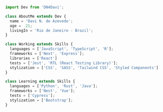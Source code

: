 ```js
import Dev from 'DN4Davi';

class AboutMe extends Dev {
  name = 'Davi N. de Azevedo';
  age =  21;
  livingIn = 'Rio de Janeiro - Brazil';
}

class Working extends Skills {
  languages = ['JavaScript', 'TypeScript', 'R'];
  frameworks = ['Next', 'Express'];
  libraries = ['React']
  tests = ['Jest', 'RTL (React Testing Library)'];
  stylization = ['CSS', 'SASS', 'Tailwind CSS', 'Styled Components']
}

class Learning extends Skills {
  languages = ['Python', 'Rust', 'Java'];
  frameworks = ['Nest', 'Vue'];
  tests = ['Cypress'];
  stylization = ['Bootstrap'];
}
```
<!--
### Hello, world! 👋
Me chamo Davi e sou estudante de Desenvolvimento Web na **[Trybe](https://www.betrybe.com/)**. Sou apaixonado por **programação**, **estatística** e **finanças** e procuro sempre aprender algo novo sobre essas áreas, apesar de estar bem mais focado em programação atualmente. Meu objetivo é, até 2024, começar a trabalhar em uma empresa de finanças na área de desenvolvimento de software.

#### My Front-end Stack

- **⌨️ Programming Languages:** Javascript | Typescript
- **💅 Style tools:** CSS | SASS | CSS Modules | Tailwind CSS | Styled Components
- **⚛️ Frameworks & Libraries:** React
- **📏 Design Tools:** Figma

#### My Learning Stack

- **⌨️ Programming Languages:** Rust | Python
- **💅 Style tools:** Bootstrap | Material UI
- **⚛️ Frameworks & Libraries:** Vue (Javascript) | Next | Nest
- **🧪 Tests Frameworks & Libraries:** Jest | React Testing Library | Cypress

#### My Back-end Stack
- **⌨️ Programming Languages:** Javascript | Typescript
- **⚛️ Frameworks & Libraries:** Express
- **⚙️ JS Runtimes:** Node


#### Trybe projects
- [Lessons Learned](https://github.com/DN4Davi/Lessons-Learned)
- [Pixels Art](https://github.com/DN4Davi/pixels-art)

[![Top Langs](https://github-readme-stats.vercel.app/api/top-langs/?username=dn4davi&layout=compact)]([https://github.com/anuraghazra/github-readme-stats](https://github.com/dn4davi/))

#### Goals to 2023

- [x] Aprender Node;
- [ ] Aprender Nest;
- [ ] Aprender Rust;
- [ ] Aprender Python;
- [ ] Concluir o curso da Trybe;
